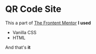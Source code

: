# QR Code Site

This a part of [The Frontent Mentor]("https://www.frontendmentor.io/home")
**I used**
- Vanilla CSS
- HTML

And that's **it**